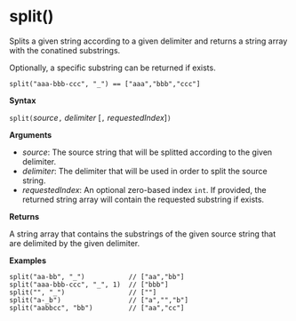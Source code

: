 # split()

Splits a given string according to a given delimiter and returns a string array with the conatined substrings.

Optionally, a specific substring can be returned if exists.

    split("aaa-bbb-ccc", "_") == ["aaa","bbb","ccc"]

**Syntax**

`split(`*source*`,` *delimiter* [`,` *requestedIndex*]`)`

**Arguments**

* *source*: The source string that will be splitted according to the given delimiter.
* *delimiter*: The delimiter that will be used in order to split the source string.
* *requestedIndex*: An optional zero-based index `int`. If provided, the returned string array will contain the requested substring if exists. 

**Returns**

A string array that contains the substrings of the given source string that are delimited by the given delimiter.

**Examples**

<!-- csl -->
```
split("aa-bb", "_")           // ["aa","bb"]
split("aaa-bbb-ccc", "_", 1)  // ["bbb"]
split("", "_")                // [""]
split("a-_b")                 // ["a","","b"]
split("aabbcc", "bb")         // ["aa","cc"]
```
